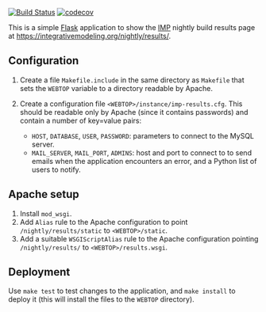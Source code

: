 [![Build Status](https://travis-ci.org/salilab/systems-web.svg?branch=master)](https://travis-ci.org/salilab/systems-web)
[![codecov](https://codecov.io/gh/salilab/systems-web/branch/master/graph/badge.svg)](https://codecov.io/gh/salilab/systems-web)

This is a simple [Flask](https://palletsprojects.com/p/flask/) application
to show the [IMP](https://integrativemodeling.org/) nightly build results
page at https://integrativemodeling.org/nightly/results/.

## Configuration

1. Create a file `Makefile.include` in the same directory as `Makefile` that
   sets the `WEBTOP` variable to a directory readable by Apache.

2. Create a configuration file `<WEBTOP>/instance/imp-results.cfg`. This should
   be readable only by Apache (since it contains passwords) and contain
   a number of key=value pairs:
   - `HOST`, `DATABASE`, `USER`, `PASSWORD`: parameters to connect to the
     MySQL server.
   - `MAIL_SERVER`, `MAIL_PORT`, `ADMINS`: host and port to connect to to
     send emails when the application encounters an error, and a Python
     list of users to notify.

## Apache setup

1. Install `mod_wsgi`.
2. Add `Alias` rule to the Apache configuration to point
   `/nightly/results/static` to `<WEBTOP>/static`.
3. Add a suitable `WSGIScriptAlias` rule to the Apache configuration pointing
   `/nightly/results/` to `<WEBTOP>/results.wsgi`.

## Deployment

Use `make test` to test changes to the application, and `make install` to
deploy it (this will install the files to the `WEBTOP` directory).
